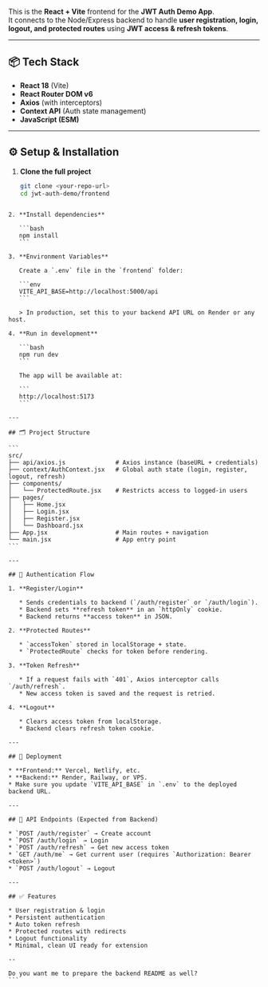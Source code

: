 This is the **React + Vite** frontend for the **JWT Auth Demo App**.  
It connects to the Node/Express backend to handle **user registration, login, logout, and protected routes** using **JWT access & refresh tokens**.

---

## 📦 Tech Stack

- **React 18** (Vite)
- **React Router DOM v6**
- **Axios** (with interceptors)
- **Context API** (Auth state management)
- **JavaScript (ESM)**

---

## ⚙️ Setup & Installation

1. **Clone the full project**
   ```bash
   git clone <your-repo-url>
   cd jwt-auth-demo/frontend
````

2. **Install dependencies**

   ```bash
   npm install
   ```

3. **Environment Variables**

   Create a `.env` file in the `frontend` folder:

   ```env
   VITE_API_BASE=http://localhost:5000/api
   ```

   > In production, set this to your backend API URL on Render or any host.

4. **Run in development**

   ```bash
   npm run dev
   ```

   The app will be available at:

   ```
   http://localhost:5173
   ```

---

## 🗂 Project Structure

```
src/
├── api/axios.js              # Axios instance (baseURL + credentials)
├── context/AuthContext.jsx   # Global auth state (login, register, logout, refresh)
├── components/
│   └── ProtectedRoute.jsx    # Restricts access to logged-in users
├── pages/
│   ├── Home.jsx
│   ├── Login.jsx
│   ├── Register.jsx
│   └── Dashboard.jsx
├── App.jsx                   # Main routes + navigation
└── main.jsx                  # App entry point
```

---

## 🔑 Authentication Flow

1. **Register/Login**

   * Sends credentials to backend (`/auth/register` or `/auth/login`).
   * Backend sets **refresh token** in an `httpOnly` cookie.
   * Backend returns **access token** in JSON.

2. **Protected Routes**

   * `accessToken` stored in localStorage + state.
   * `ProtectedRoute` checks for token before rendering.

3. **Token Refresh**

   * If a request fails with `401`, Axios interceptor calls `/auth/refresh`.
   * New access token is saved and the request is retried.

4. **Logout**

   * Clears access token from localStorage.
   * Backend clears refresh token cookie.

---

## 🚀 Deployment

* **Frontend:** Vercel, Netlify, etc.
* **Backend:** Render, Railway, or VPS.
* Make sure you update `VITE_API_BASE` in `.env` to the deployed backend URL.

---

## 📌 API Endpoints (Expected from Backend)

* `POST /auth/register` → Create account
* `POST /auth/login` → Login
* `POST /auth/refresh` → Get new access token
* `GET /auth/me` → Get current user (requires `Authorization: Bearer <token>`)
* `POST /auth/logout` → Logout

---

## ✅ Features

* User registration & login
* Persistent authentication
* Auto token refresh
* Protected routes with redirects
* Logout functionality
* Minimal, clean UI ready for extension

--

Do you want me to prepare the backend README as well?
```
